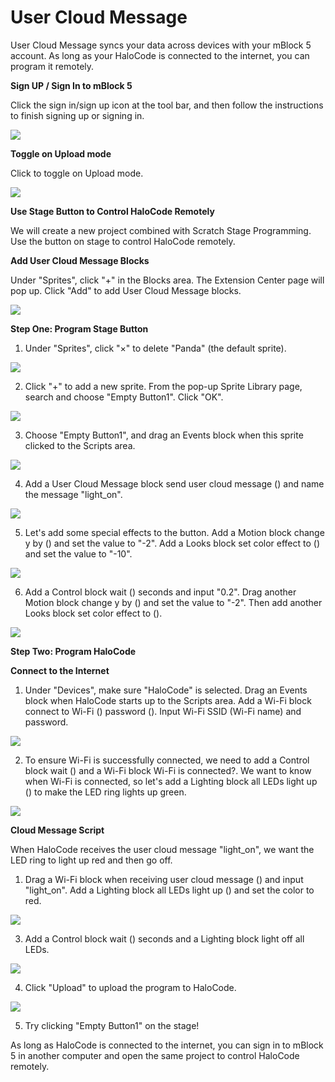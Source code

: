 # User Cloud Message

User Cloud Message syncs your data across devices with your mBlock 5 account. As long as your HaloCode is connected to the internet, you can program it remotely.

**Sign UP / Sign In to mBlock 5**

Click the sign in/sign up icon at the tool bar, and then follow the instructions to finish signing up or signing in.

![](../../../.gitbook/assets/0%20%281%29.gif)

**Toggle on Upload mode**

Click to toggle on Upload mode.

![](../../../.gitbook/assets/1%20%281%29.gif)

**Use Stage Button to Control HaloCode Remotely**

We will create a new project combined with Scratch Stage Programming. Use the button on stage to control HaloCode remotely.

**Add User Cloud Message Blocks**

Under "Sprites", click "+" in the Blocks area. The Extension Center page will pop up. Click "Add" to add User Cloud Message blocks.

![](../../../.gitbook/assets/2.gif)

**Step One: Program Stage Button**

1. Under "Sprites", click "×" to delete "Panda" \(the default sprite\).

![](../../../.gitbook/assets/3%20%281%29.gif)

2. Click "+" to add a new sprite. From the pop-up Sprite Library page, search and choose "Empty Button1". Click "OK".

![](../../../.gitbook/assets/4.gif)

3. Choose "Empty Button1", and drag an Events block when this sprite clicked to the Scripts area.

![](../../../.gitbook/assets/5%20%283%29.gif)

4. Add a User Cloud Message block send user cloud message \(\) and name the message "light\_on".

![](../../../.gitbook/assets/6%20%281%29.gif)

5. Let's add some special effects to the button. Add a Motion block change y by \(\) and set the value to "-2". Add a Looks block set color effect to \(\) and set the value to "-10".

![](../../../.gitbook/assets/7.gif)

6. Add a Control block wait \(\) seconds and input "0.2". Drag another Motion block change y by \(\) and set the value to "-2". Then add another Looks block set color effect to \(\).

![](../../../.gitbook/assets/8.gif)

**Step Two: Program HaloCode**

**Connect to the Internet**

1. Under "Devices", make sure "HaloCode" is selected. Drag an Events block when HaloCode starts up to the Scripts area. Add a Wi-Fi block connect to Wi-Fi \(\) password \(\). Input Wi-Fi SSID \(Wi-Fi name\) and password.

![](../../../.gitbook/assets/9.gif)

2. To ensure Wi-Fi is successfully connected, we need to add a Control block wait \(\) and a Wi-Fi block Wi-Fi is connected?. We want to know when Wi-Fi is connected, so let's add a Lighting block all LEDs light up \(\) to make the LED ring lights up green.

![](../../../.gitbook/assets/10.gif)

**Cloud Message Script**

When HaloCode receives the user cloud message "light\_on", we want the LED ring to light up red and then go off.

1. Drag a Wi-Fi block when receiving user cloud message \(\) and input "light\_on". Add a Lighting block all LEDs light up \(\) and set the color to red.

![](../../../.gitbook/assets/11.gif)

3. Add a Control block wait \(\) seconds and a Lighting block light off all LEDs.

![](../../../.gitbook/assets/12.gif)

4. Click "Upload" to upload the program to HaloCode.

![](../../../.gitbook/assets/13.gif)

5. Try clicking "Empty Button1" on the stage!

As long as HaloCode is connected to the internet, you can sign in to mBlock 5 in another computer and open the same project to control HaloCode remotely.

